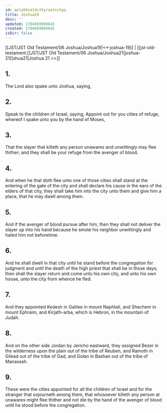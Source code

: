 ```yaml
---
id: qole84im1dv33yraa3oc5gq
title: Joshua20
desc: ''
updated: 1704669006645
created: 1704669006645
isDir: false
---
```

[[JST/JST Old Testament/06 Joshua/Joshua19|<<-joshua-19]] | [[jst-old-testament.[[JST/JST Old Testament/06 Joshua/Joshua21|joshua-21]]shua21|Joshua 21 >>]]
## 1.
The Lord also spake unto Joshua, saying,
## 2.
Speak to the children of Israel, saying, Appoint out for you cities of refuge, whereof I spake unto you by the hand of Moses,
## 3.
That the slayer that killeth any person unawares and unwittingly may flee thither; and they shall be your refuge from the avenger of blood.
## 4.
And when he that doth flee unto one of those cities shall stand at the entering of the gate of the city and shall declare his cause in the ears of the elders of that city, they shall take him into the city unto them and give him a place, that he may dwell among them.
## 5.
And if the avenger of blood pursue after him, then they shall not deliver the slayer up into his hand because he smote his neighbor unwittingly and hated him not beforetime.
## 6.
And he shall dwell in that city until he stand before the congregation for judgment and until the death of the high priest that shall be in those days; then shall the slayer return and come unto his own city, and unto his own house, unto the city from whence he fled.
## 7.
And they appointed Kedesh in Galilee in mount Naphtali, and Shechem in mount Ephraim, and Kirjath-arba, which is Hebron, in the mountain of Judah.
## 8.
And on the other side Jordan by Jericho eastward, they assigned Bezer in the wilderness upon the plain out of the tribe of Reuben, and Ramoth in Gilead out of the tribe of Gad, and Golan in Bashan out of the tribe of Manasseh.
## 9.
These were the cities appointed for all the children of Israel and for the stranger that sojourneth among them, that whosoever killeth any person at unawares might flee thither and not die by the hand of the avenger of blood until he stood before the congregation.

